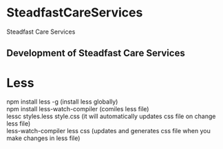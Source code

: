 # SteadfastCareServices
Steadfast Care Services
## Development of Steadfast Care Services
# Less 
npm install less -g (install less globally)<br>
npm install less-watch-compiler (comiles less file)<br>
lessc styles.less style.css (it will automatically updates css file on change less file)<br>
less-watch-compiler less css (updates and generates css file when you make changes in less file)<br>
